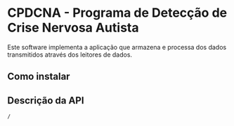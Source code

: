 # CPDCNA - Programa de Detecção de Crise Nervosa Autista

Este software implementa a aplicação que armazena e processa dos dados transmitidos através dos leitores de dados. 

## Como instalar


## Descrição da API

`/`
```json

```

